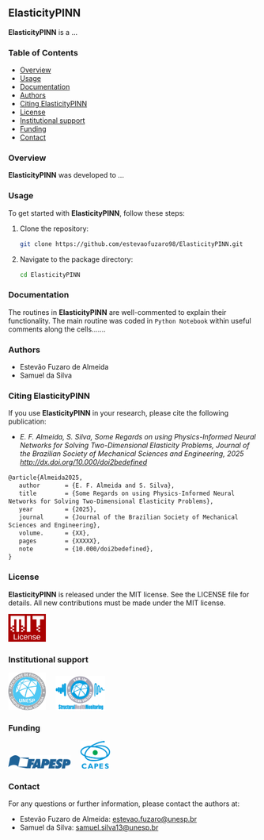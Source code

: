 ## ElasticityPINN

**ElasticityPINN** is a ...

### Table of Contents
- [Overview](#overview)
- [Usage](#usage)
- [Documentation](#documentation)
- [Authors](#authors)
- [Citing ElasticityPINN](#citing-elasticitypinn)
- [License](#license)
- [Institutional support](#institutional-support)
- [Funding](#funding)
- [Contact](#contact)

### Overview
**ElasticityPINN** was developed to ...

### Usage
To get started with **ElasticityPINN**, follow these steps:
1. Clone the repository:
   ```bash
   git clone https://github.com/estevaofuzaro98/ElasticityPINN.git
   ```
2. Navigate to the package directory:
   ```bash
   cd ElasticityPINN
   ```

### Documentation
The routines in **ElasticityPINN** are well-commented to explain their functionality. The main routine was coded in `Python Notebook` within useful comments along the cells.......

### Authors
- Estevão Fuzaro de Almeida
- Samuel da Silva

### Citing ElasticityPINN
If you use **ElasticityPINN** in your research, please cite the following publication:
- *E. F. Almeida, S. Silva, Some Regards on using Physics-Informed Neural Networks for Solving Two-Dimensional Elasticity Problems, Journal of the Brazilian Society of Mechanical Sciences and Engineering, 2025 http://dx.doi.org/10.000/doi2bedefined*

```
@article{Almeida2025,
   author       = {E. F. Almeida and S. Silva},
   title        = {Some Regards on using Physics-Informed Neural Networks for Solving Two-Dimensional Elasticity Problems},
   year         = {2025},
   journal      = {Journal of the Brazilian Society of Mechanical Sciences and Engineering},
   volume.      = {XX},
   pages        = {XXXXX},
   note         = {10.000/doi2bedefined},
}
```

### License

**ElasticityPINN** is released under the MIT license. See the LICENSE file for details. All new contributions must be made under the MIT license.

<img src="logo/mit_license_red.png" width="15%"> 

### Institutional support

<img src="logo/logo_feis.png" width="15%"> &nbsp; &nbsp; <img src="logo/logolab.png" width="20%">

### Funding

<img src="logo/fapespLogo.png" width="25%"> &nbsp; &nbsp; <img src="logo/capes.png" width="12%">

### Contact
For any questions or further information, please contact the authors at:

- Estevão Fuzaro de Almeida: estevao.fuzaro@unesp.br
- Samuel da Silva: samuel.silva13@unesp.br
